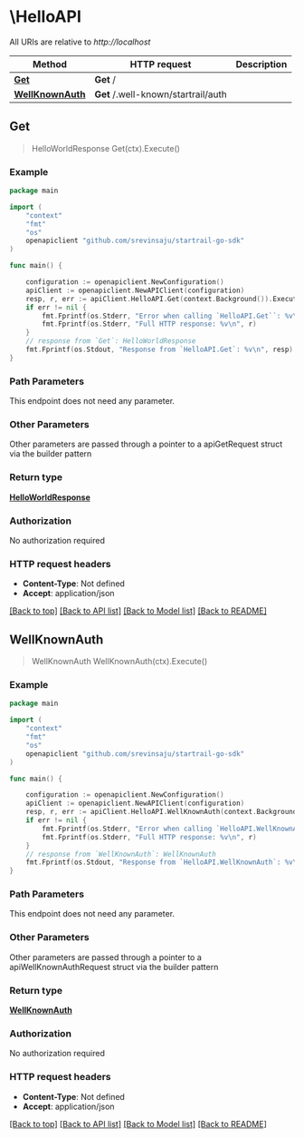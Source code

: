 # \HelloAPI

All URIs are relative to *http://localhost*

Method | HTTP request | Description
------------- | ------------- | -------------
[**Get**](HelloAPI.md#Get) | **Get** / | 
[**WellKnownAuth**](HelloAPI.md#WellKnownAuth) | **Get** /.well-known/startrail/auth | 



## Get

> HelloWorldResponse Get(ctx).Execute()



### Example

```go
package main

import (
	"context"
	"fmt"
	"os"
	openapiclient "github.com/srevinsaju/startrail-go-sdk"
)

func main() {

	configuration := openapiclient.NewConfiguration()
	apiClient := openapiclient.NewAPIClient(configuration)
	resp, r, err := apiClient.HelloAPI.Get(context.Background()).Execute()
	if err != nil {
		fmt.Fprintf(os.Stderr, "Error when calling `HelloAPI.Get``: %v\n", err)
		fmt.Fprintf(os.Stderr, "Full HTTP response: %v\n", r)
	}
	// response from `Get`: HelloWorldResponse
	fmt.Fprintf(os.Stdout, "Response from `HelloAPI.Get`: %v\n", resp)
}
```

### Path Parameters

This endpoint does not need any parameter.

### Other Parameters

Other parameters are passed through a pointer to a apiGetRequest struct via the builder pattern


### Return type

[**HelloWorldResponse**](HelloWorldResponse.md)

### Authorization

No authorization required

### HTTP request headers

- **Content-Type**: Not defined
- **Accept**: application/json

[[Back to top]](#) [[Back to API list]](../README.md#documentation-for-api-endpoints)
[[Back to Model list]](../README.md#documentation-for-models)
[[Back to README]](../README.md)


## WellKnownAuth

> WellKnownAuth WellKnownAuth(ctx).Execute()



### Example

```go
package main

import (
	"context"
	"fmt"
	"os"
	openapiclient "github.com/srevinsaju/startrail-go-sdk"
)

func main() {

	configuration := openapiclient.NewConfiguration()
	apiClient := openapiclient.NewAPIClient(configuration)
	resp, r, err := apiClient.HelloAPI.WellKnownAuth(context.Background()).Execute()
	if err != nil {
		fmt.Fprintf(os.Stderr, "Error when calling `HelloAPI.WellKnownAuth``: %v\n", err)
		fmt.Fprintf(os.Stderr, "Full HTTP response: %v\n", r)
	}
	// response from `WellKnownAuth`: WellKnownAuth
	fmt.Fprintf(os.Stdout, "Response from `HelloAPI.WellKnownAuth`: %v\n", resp)
}
```

### Path Parameters

This endpoint does not need any parameter.

### Other Parameters

Other parameters are passed through a pointer to a apiWellKnownAuthRequest struct via the builder pattern


### Return type

[**WellKnownAuth**](WellKnownAuth.md)

### Authorization

No authorization required

### HTTP request headers

- **Content-Type**: Not defined
- **Accept**: application/json

[[Back to top]](#) [[Back to API list]](../README.md#documentation-for-api-endpoints)
[[Back to Model list]](../README.md#documentation-for-models)
[[Back to README]](../README.md)

